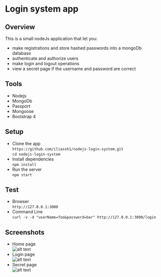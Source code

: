 # Login system app

## Overview
This is a small nodeJs application that let you:
* make registrations and store hashed passwords into a mongoDb database
* authenticate and authorize users
* make login and logout operations
* view a secret page if the username and password are correct

## Tools
* Nodejs
* MongoDb  
* Passport
* Mongoose
* Bootstrap 4
## Setup  
* Clone the app  
  `https://github.com/iliassh1/nodejs-login-system.git`  
  `cd nodejs-login-system`
 * Install dependencies  
   `npm install`
 * Run the server  
   `npm start`
## Test
* Browser  
`http://127.0.0.1:3000`
* Command Line  
`curl -v -d "userName=foo&password=bar" http://127.0.0.1:3000/login`
## Screenshots
* Home page  
![alt text](https://github.com/iliassh1/nodejs-login-system/blob/master/public/img/home'.png)  
* Login page  
![alt text](https://github.com/iliassh1/nodejs-login-system/blob/master/public/img/login'.png)  
* Secret page  
![alt text](https://github.com/iliassh1/nodejs-login-system/blob/master/public/img/secret'.png)